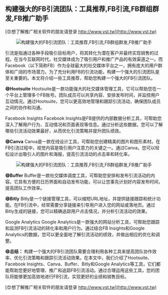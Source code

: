 ## **构建强大的FB引流团队：工具推荐,FB引流,FB群组群发,FB推广助手**

[😍想了解推广相关软件的朋友请登录 http://www.vst.tw](http://www.vst.tw)

 <center><img src="https://vst.tw/MP4/tuiguang/png/5.png" alt="构建强大的FB引流团队：工具推荐,FB引流,FB群组群发,FB推广助手"></center>

引流是指通过各种手段吸引目标用户，将其转化为潜在客户并最终实现销售的过程。在当今互联网时代，社交媒体成为了吸引用户和推广产品的有效渠道之一。而Facebook（以下简称FB）作为全球最大的社交媒体平台之一，拥有庞大的用户群体和广阔的市场潜力。为了充分利用FB的引流功能，构建一个强大的引流团队是至关重要的。本文将介绍一些工具推荐，帮助您构建一个强大的FB引流团队。

**😄Hootsuite**
Hootsuite是一款功能强大的社交媒体管理工具，它可以帮助您在一个平台上管理多个FB账号。团队成员可以共享内容、安排发布时间，并监控用户互动情况。通过Hootsuite，您可以更高效地管理和跟踪引流活动，确保团队成员之间的协作和沟通。

Facebook Insights
Facebook Insights是FB提供的内部数据分析工具，可帮助您深入了解用户行为、互动情况和页面表现等信息。通过分析这些数据，您可以了解哪些引流活动效果最好，从而优化引流策略并提升团队绩效。

**😄Canva**
Canva是一款在线设计工具，可帮助您创建精美的图片和图形素材。在FB引流过程中，视觉内容是吸引用户注意力的关键之一。通过Canva，您可以轻松设计出吸引人的图片和海报，提高引流活动的点击率和转化率。

 <center><img src="https://vst.tw/MP4/tuiguang/png/7.png" alt="构建强大的FB引流团队：工具推荐,FB引流,FB群组群发,FB推广助手"></center>

**😄Buffer**
Buffer是一款社交媒体调度工具，可帮助您安排和发布引流活动的内容。它具有方便的日历界面和自动发布功能，可以让您事先计划好内容发布时间，提高团队工作效率。

**😄Bitly**
Bitly是一个链接管理工具，可以缩短URL地址，并提供链接跟踪和统计功能。在FB引流中，经常需要分享链接来引导用户进入您的网站或落地页。通过Bitly生成的链接，您可以精确追踪用户点击情况，并分析引流活动的效果。

Google Analytics
Google Analytics是一款强大的网站分析工具，可帮助您跟踪和监测FB引流活动的转化率和用户行为。通过结合FB Insights和Google Analytics的数据，您可以更全面地了解引流活动的绩效，并做出相应的优化和调整。

**😄总结：**
构建一个强大的FB引流团队需要合理利用各种工具来提高团队协作效率、优化引流策略和跟踪引流活动效果。在本文中，我们介绍了Hootsuite、Facebook Insights、Canva、Buffer、Bitly和Google Analytics等工具，它们都能帮助您更好地管理、推广和追踪FB引流活动。通过合理运用这些工具，您的团队将能够更加高效地进行FB引流，实现更好的业绩和销售目标。

[😍想了解推广相关软件的朋友请登录 http://www.vst.tw](http://www.vst.tw)



